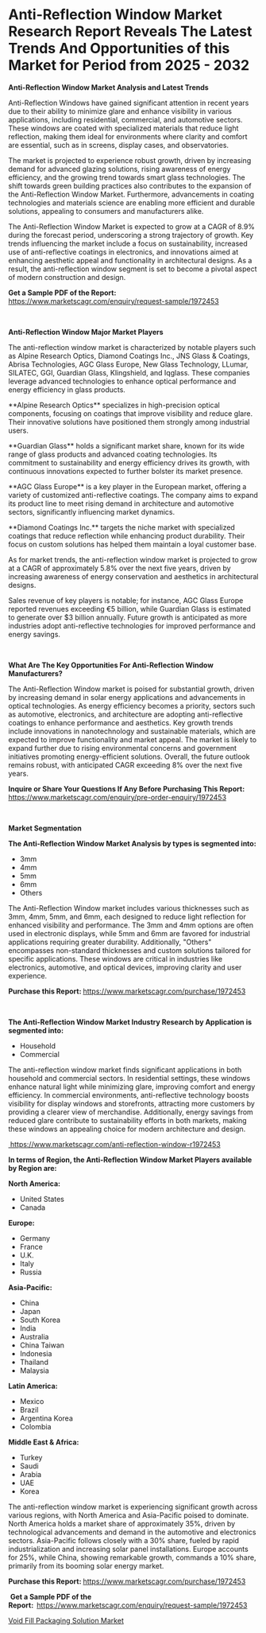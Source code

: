 <p><h1>Anti-Reflection Window Market Research Report Reveals The Latest Trends And Opportunities of this Market for Period from 2025 - 2032</h1></p><p><strong>Anti-Reflection Window Market Analysis and Latest Trends</strong></p>
<p><p>Anti-Reflection Windows have gained significant attention in recent years due to their ability to minimize glare and enhance visibility in various applications, including residential, commercial, and automotive sectors. These windows are coated with specialized materials that reduce light reflection, making them ideal for environments where clarity and comfort are essential, such as in screens, display cases, and observatories.</p><p>The market is projected to experience robust growth, driven by increasing demand for advanced glazing solutions, rising awareness of energy efficiency, and the growing trend towards smart glass technologies. The shift towards green building practices also contributes to the expansion of the Anti-Reflection Window Market. Furthermore, advancements in coating technologies and materials science are enabling more efficient and durable solutions, appealing to consumers and manufacturers alike.</p><p>The Anti-Reflection Window Market is expected to grow at a CAGR of 8.9% during the forecast period, underscoring a strong trajectory of growth. Key trends influencing the market include a focus on sustainability, increased use of anti-reflective coatings in electronics, and innovations aimed at enhancing aesthetic appeal and functionality in architectural designs. As a result, the anti-reflection window segment is set to become a pivotal aspect of modern construction and design.</p></p>
<p><strong>Get a Sample PDF of the Report:&nbsp;</strong> <a href="https://www.marketscagr.com/enquiry/request-sample/1972453?utm_campaign=2306&utm_medium=2&utm_source=Github&utm_content=ia&utm_term=10022025&utm_id=anti-reflection-window">https://www.marketscagr.com/enquiry/request-sample/1972453</a></p>
<p>&nbsp;</p>
<p><strong>Anti-Reflection Window Major Market Players</strong></p>
<p><p>The anti-reflection window market is characterized by notable players such as Alpine Research Optics, Diamond Coatings Inc., JNS Glass & Coatings, Abrisa Technologies, AGC Glass Europe, New Glass Technology, LLumar, SILATEC, GGI, Guardian Glass, Klingshield, and Iqglass. These companies leverage advanced technologies to enhance optical performance and energy efficiency in glass products.</p><p>**Alpine Research Optics** specializes in high-precision optical components, focusing on coatings that improve visibility and reduce glare. Their innovative solutions have positioned them strongly among industrial users.</p><p>**Guardian Glass** holds a significant market share, known for its wide range of glass products and advanced coating technologies. Its commitment to sustainability and energy efficiency drives its growth, with continuous innovations expected to further bolster its market presence.</p><p>**AGC Glass Europe** is a key player in the European market, offering a variety of customized anti-reflective coatings. The company aims to expand its product line to meet rising demand in architecture and automotive sectors, significantly influencing market dynamics.</p><p>**Diamond Coatings Inc.** targets the niche market with specialized coatings that reduce reflection while enhancing product durability. Their focus on custom solutions has helped them maintain a loyal customer base.</p><p>As for market trends, the anti-reflection window market is projected to grow at a CAGR of approximately 5.8% over the next five years, driven by increasing awareness of energy conservation and aesthetics in architectural designs. </p><p>Sales revenue of key players is notable; for instance, AGC Glass Europe reported revenues exceeding €5 billion, while Guardian Glass is estimated to generate over $3 billion annually. Future growth is anticipated as more industries adopt anti-reflective technologies for improved performance and energy savings.</p></p>
<p>&nbsp;</p>
<p><strong>What Are The Key Opportunities For Anti-Reflection Window Manufacturers?</strong></p>
<p><p>The Anti-Reflection Window market is poised for substantial growth, driven by increasing demand in solar energy applications and advancements in optical technologies. As energy efficiency becomes a priority, sectors such as automotive, electronics, and architecture are adopting anti-reflective coatings to enhance performance and aesthetics. Key growth trends include innovations in nanotechnology and sustainable materials, which are expected to improve functionality and market appeal. The market is likely to expand further due to rising environmental concerns and government initiatives promoting energy-efficient solutions. Overall, the future outlook remains robust, with anticipated CAGR exceeding 8% over the next five years.</p></p>
<p><strong>Inquire or Share Your Questions If Any Before Purchasing This Report:</strong> <a href="https://www.marketscagr.com/enquiry/pre-order-enquiry/1972453?utm_campaign=2306&utm_medium=2&utm_source=Github&utm_content=ia&utm_term=10022025&utm_id=anti-reflection-window">https://www.marketscagr.com/enquiry/pre-order-enquiry/1972453</a></p>
<p>&nbsp;</p>
<p><strong>Market Segmentation</strong></p>
<p><strong>The Anti-Reflection Window Market Analysis by types is segmented into:</strong></p>
<p><ul><li>3mm</li><li>4mm</li><li>5mm</li><li>6mm</li><li>Others</li></ul></p>
<p><p>The Anti-Reflection Window market includes various thicknesses such as 3mm, 4mm, 5mm, and 6mm, each designed to reduce light reflection for enhanced visibility and performance. The 3mm and 4mm options are often used in electronic displays, while 5mm and 6mm are favored for industrial applications requiring greater durability. Additionally, "Others" encompasses non-standard thicknesses and custom solutions tailored for specific applications. These windows are critical in industries like electronics, automotive, and optical devices, improving clarity and user experience.</p></p>
<p><strong>Purchase this Report:&nbsp;</strong><a href="https://www.marketscagr.com/purchase/1972453?utm_campaign=2306&utm_medium=2&utm_source=Github&utm_content=ia&utm_term=10022025&utm_id=anti-reflection-window">https://www.marketscagr.com/purchase/1972453</a></p>
<p>&nbsp;</p>
<p><strong>The Anti-Reflection Window Market Industry Research by Application is segmented into:</strong></p>
<p><ul><li>Household</li><li>Commercial</li></ul></p>
<p><p>The anti-reflection window market finds significant applications in both household and commercial sectors. In residential settings, these windows enhance natural light while minimizing glare, improving comfort and energy efficiency. In commercial environments, anti-reflective technology boosts visibility for display windows and storefronts, attracting more customers by providing a clearer view of merchandise. Additionally, energy savings from reduced glare contribute to sustainability efforts in both markets, making these windows an appealing choice for modern architecture and design.</p></p>
<p><a href="https://www.marketscagr.com/anti-reflection-window-r1972453?utm_campaign=2306&utm_medium=2&utm_source=Github&utm_content=ia&utm_term=10022025&utm_id=anti-reflection-window">&nbsp;https://www.marketscagr.com/anti-reflection-window-r1972453</a></p>
<p><strong>In terms of Region, the Anti-Reflection Window Market Players available by Region are:</strong></p>
<p>
    <p> <strong> North America: </strong>
        <ul>
            <li>United States</li>
            <li>Canada</li>
        </ul>
        </p> 
    <p> <strong> Europe: </strong>
        <ul>
            <li>Germany</li>
            <li>France</li>
            <li>U.K.</li>
            <li>Italy</li>
            <li>Russia</li>
        </ul>
        </p> 
    <p> <strong> Asia-Pacific: </strong>
        <ul>
            <li>China</li>
            <li>Japan</li>
            <li>South Korea</li>
            <li>India</li>
            <li>Australia</li>
            <li>China Taiwan</li>
            <li>Indonesia</li>
            <li>Thailand</li>
            <li>Malaysia</li>
        </ul>
        </p> 
    <p> <strong> Latin America: </strong>
        <ul>
            <li>Mexico</li>
            <li>Brazil</li>
            <li>Argentina Korea</li>
            <li>Colombia</li>
        </ul>
        </p> 
    <p> <strong> Middle East & Africa: </strong>
        <ul>
            <li>Turkey</li>
            <li>Saudi</li>
            <li>Arabia</li>
            <li>UAE</li>
            <li>Korea</li>
        </ul>
    </p>
    </p>
<p><p>The anti-reflection window market is experiencing significant growth across various regions, with North America and Asia-Pacific poised to dominate. North America holds a market share of approximately 35%, driven by technological advancements and demand in the automotive and electronics sectors. Asia-Pacific follows closely with a 30% share, fueled by rapid industrialization and increasing solar panel installations. Europe accounts for 25%, while China, showing remarkable growth, commands a 10% share, primarily from its booming solar energy market.</p></p>
<p><strong>Purchase this Report: </strong><a href="https://www.marketscagr.com/purchase/1972453?utm_campaign=2306&utm_medium=2&utm_source=Github&utm_content=ia&utm_term=10022025&utm_id=anti-reflection-window">https://www.marketscagr.com/purchase/1972453</a></p>
<p>&nbsp;<strong>Get a Sample PDF of the Report:&nbsp;&nbsp;</strong><a href="https://www.marketscagr.com/enquiry/request-sample/1972453?utm_campaign=2306&utm_medium=2&utm_source=Github&utm_content=ia&utm_term=10022025&utm_id=anti-reflection-window">https://www.marketscagr.com/enquiry/request-sample/1972453</a></p>
<p><strong></strong></p>
<p><p><a href="https://github.com/bornergabrielle89/Market-Research-Report-List-1/blob/main/void-fill-packaging-solution-market.md?utm_campaign=2306&utm_medium=2&utm_source=Github&utm_content=ia&utm_term=10022025&utm_id=anti-reflection-window">Void Fill Packaging Solution Market</a></p></p>